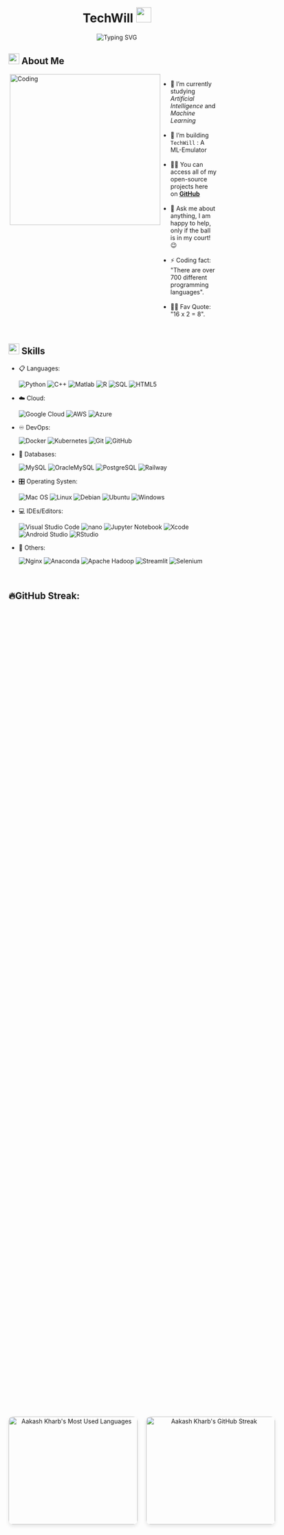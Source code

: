 <h1 align="center">TechWill <img src="https://media.giphy.com/media/hvRJCLFzcasrR4ia7z/giphy.gif" width="35"></h1>

<div align="center">
  
![Typing SVG](https://readme-typing-svg.herokuapp.com?font=ROBOT&size=25&color=39FF14&background=ffffff&center=true&vCenter=true&width=490&lines=%3E+...+Aakash+Kharb+...!)

</div>

<div>
    <h2><img src="https://c.tenor.com/NCRHhqkXrJYAAAAi/programmers-go-internet.gif" width="25">  <b>About Me</b></h2>
</div>

<div style="display: flex; justify-content: space-between;">
  <div style="flex: 1;">
        <img align="right" alt="Coding" width="350" src="https://cdn.dribbble.com/users/1162077/screenshots/3848914/programmer.gif">
    </div>
    <div style="flex: 1; padding-right: 20px;">
        <ul>
            <li>🔭 I’m currently studying <i>Artificial Intelligence</i> and <i>Machine Learning</i></li><br>
            <li>👯 I’m building <code>TechWill</code> : A ML-Emulator</li><br>
            <li>👨‍💻 You can access all of my open-source projects here on <strong><a href="https://github.com/aakash-test7">GitHub</a></strong></li><br>
            <li>💬 Ask me about anything, I am happy to help, only if the ball is in my court!😉</li><br>
            <li>⚡ Coding fact: "There are over 700 different programming languages".</li><br>
            <li>💪🏼 Fav Quote: "16 x 2 = 8".</li>
        </ul>
    </div>
    
</div>

<br>

## <img src="https://media2.giphy.com/media/QssGEmpkyEOhBCb7e1/giphy.gif?cid=ecf05e47a0n3gi1bfqntqmob8g9aid1oyj2wr3ds3mg700bl&rid=giphy.gif" width ="25"><b> Skills</b>

<p align="center">

- 📋 Languages:
    
    ![Python](https://img.shields.io/badge/python-3670A0?style=for-the-badge&logo=python&logoColor=ffdd54)
    ![C++](https://img.shields.io/badge/c%2B%2B-00599C?style=for-the-badge&logo=c%2B%2B&logoColor=white)
    ![Matlab](https://img.shields.io/badge/matlab-0076A8?style=for-the-badge&logo=matlab&logoColor=white)
    ![R](https://img.shields.io/badge/r-276DC3?style=for-the-badge&logo=r&logoColor=white)
    ![SQL](https://img.shields.io/badge/sql-4479A1?style=for-the-badge&logo=mysql&logoColor=white)
    ![HTML5](https://img.shields.io/badge/html5-%23E34F26.svg?style=for-the-badge&logo=html5&logoColor=white)

- ☁️ Cloud:

    ![Google Cloud](https://img.shields.io/badge/GoogleCloud-%234285F4.svg?style=for-the-badge&logo=google-cloud&logoColor=white)
    ![AWS](https://img.shields.io/badge/AWS-%23FF9900.svg?style=for-the-badge&logo=amazon-aws&logoColor=white)
    ![Azure](https://img.shields.io/badge/azure-%230072C6.svg?style=for-the-badge&logo=microsoftazure&logoColor=white)
    
- ♾️ DevOps:

    ![Docker](https://img.shields.io/badge/docker-%230db7ed.svg?style=for-the-badge&logo=docker&logoColor=white)
    ![Kubernetes](https://img.shields.io/badge/kubernetes-%23326ce5.svg?style=for-the-badge&logo=kubernetes&logoColor=white)
    ![Git](https://img.shields.io/badge/git-%23F05033.svg?style=for-the-badge&logo=git&logoColor=white)
    ![GitHub](https://img.shields.io/badge/github-%23121011.svg?style=for-the-badge&logo=github&logoColor=white)
    
- 💾 Databases:

    ![MySQL](https://img.shields.io/badge/mysql-%2300f.svg?style=for-the-badge&logo=mysql&logoColor=white)
    ![OracleMySQL](https://img.shields.io/badge/Oracle%20MySQL-F80000?style=for-the-badge&logo=oracle&logoColor=white)
    ![PostgreSQL](https://img.shields.io/badge/PostgreSQL-336791?style=for-the-badge&logo=postgresql&logoColor=white)
    ![Railway](https://img.shields.io/badge/Railway-000000?style=for-the-badge&logo=railway&logoColor=white)

- 🎛️ Operating Systen:

    ![Mac OS](https://img.shields.io/badge/mac%20os-000000?style=for-the-badge&logo=macos&logoColor=F0F0F0)
    ![Linux](https://img.shields.io/badge/Linux-FCC624?style=for-the-badge&logo=linux&logoColor=black)
    ![Debian](https://img.shields.io/badge/Debian-D70A53?style=for-the-badge&logo=debian&logoColor=white)
    ![Ubuntu](https://img.shields.io/badge/Ubuntu-E95420?style=for-the-badge&logo=ubuntu&logoColor=white)
    ![Windows](https://img.shields.io/badge/Windows-0078D6?style=for-the-badge&logo=windows&logoColor=white)

- 💻 IDEs/Editors:

    ![Visual Studio Code](https://img.shields.io/badge/Visual%20Studio%20Code-0078d7.svg?style=for-the-badge&logo=visual-studio-code&logoColor=white)
    ![nano](https://img.shields.io/badge/nano-000000?style=for-the-badge&logo=nano&logoColor=white)
    ![Jupyter Notebook](https://img.shields.io/badge/jupyter-%23FA0F00.svg?style=for-the-badge&logo=jupyter&logoColor=white)
    ![Xcode](https://img.shields.io/badge/Xcode-147EFB?style=for-the-badge&logo=xcode&logoColor=white)
    ![Android Studio](https://img.shields.io/badge/Android%20Studio-3DDC84?style=for-the-badge&logo=android-studio&logoColor=white)
    ![RStudio](https://img.shields.io/badge/RStudio-75AADB?style=for-the-badge&logo=rstudio&logoColor=white)

- 🥅 Others:

    ![Nginx](https://img.shields.io/badge/nginx-%23009639.svg?style=for-the-badge&logo=nginx&logoColor=white)
    ![Anaconda](https://img.shields.io/badge/Anaconda-%2344A833.svg?style=for-the-badge&logo=anaconda&logoColor=white)
    ![Apache Hadoop](https://img.shields.io/badge/Apache%20Hadoop-66CCFF?style=for-the-badge&logo=apache-hadoop&logoColor=white)
    ![Streamlit](https://img.shields.io/badge/Streamlit-FF4B4B?style=for-the-badge&logo=streamlit&logoColor=white)
    ![Selenium](https://img.shields.io/badge/-selenium-%43B02A?style=for-the-badge&logo=selenium&logoColor=white)


</p>

<br>

## 🔥GitHub Streak:

<div align="center" style="display: flex; justify-content: space-between; align-items: center; gap: 20px; height: 100vh;">
  <img width="300" height="250" src="https://github-readme-stats.vercel.app/api/top-langs?username=aakash-test7&show_icons=true&locale=en&layout=compact&theme=tokyonight" alt="Aakash Kharb's Most Used Languages" style="border-radius: 10px; box-shadow: 0 4px 8px rgba(0, 0, 0, 0.1);" />
  
  <img width="300" height="250" src="https://github-readme-streak-stats.herokuapp.com/?user=aakash-test7&theme=tokyonight&fire=FF801F&currStreakNum=FFBE69&currStreakLabel=FFBE69" alt="Aakash Kharb's GitHub Streak" style="border-radius: 10px; box-shadow: 0 4px 8px rgba(0, 0, 0, 0.1);" />
</div>

<br>

<h2><img src='https://raw.githubusercontent.com/ShahriarShafin/ShahriarShafin/main/Assets/handshake.gif' width="50px"> Connect with me</h2>
 <em><b>I enjoy connecting with new people,</b> so feel free to say <b>hi – I’d be thrilled to meet you!</b></em>😂😃
 
<br>

<p align="center">
  <a href="https://www.linkedin.com/in/aakash-kharb/" target="blank">
    <img align="center" src="https://i.pinimg.com/originals/de/b4/6f/deb46f02a59e3b3a2aa58fac16290d63.gif" alt="aakash-kharb" height="40" width="45" style="vertical-align: middle;" />
  </a>
  &nbsp;&nbsp;
  <a href="mailto:akharbrtk2@gmail.com" target="blank">
    <img align="center" src="https://user-images.githubusercontent.com/86669668/171339003-ef5b5c96-eac8-478c-a9cc-318ca9477fce.gif" alt="akharbrtk2@gmail.com" width="40" style="vertical-align: middle;" />
  </a>
</p>


